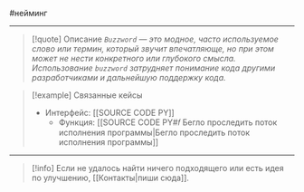 #нейминг 
***

> [!quote] Описание
>_`Buzzword` — это модное, часто используемое слово или термин, который звучит впечатляюще, но при этом может не нести конкретного или глубокого смысла. Использование `buzzword` затрудняет понимание кода другими разработчиками и дальнейшую поддержку кода._

> [!example] Связанные кейсы
>- Интерфейс: [[SOURCE CODE PY]]
>	- Функция: [[SOURCE CODE PY#𝑓 Бегло проследить поток исполнения программы|Бегло проследить поток исполнения программы]]

***

> [!info]
> Если не удалось найти ничего подходящего или есть идея по улучшению, [[Контакты|пиши сюда]].
